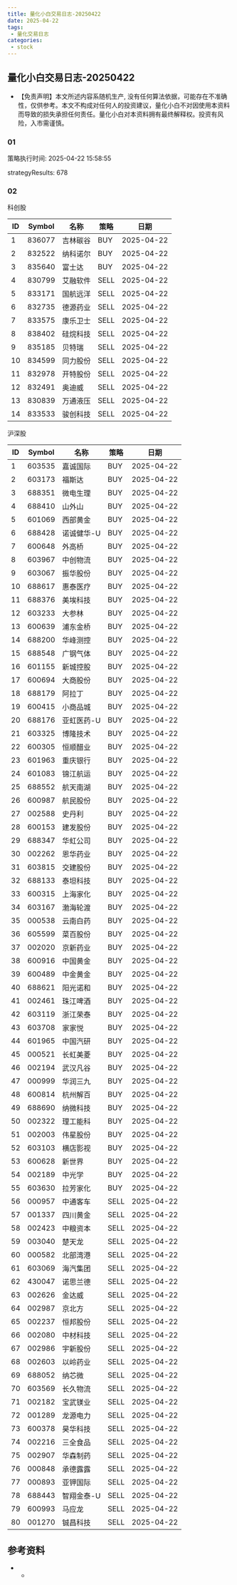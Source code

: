 ```yaml
---
title: 量化小白交易日志-20250422
date: 2025-04-22
tags:
 - 量化交易日志
categories: 
 - stock
---
```


## 量化小白交易日志-20250422

- 【免责声明】本文所述内容系随机生产, 没有任何算法依据，可能存在不准确性，仅供参考。本文不构成对任何人的投资建议，量化小白不对因使用本资料而导致的损失承担任何责任。量化小白对本资料拥有最终解释权。投资有风险，入市需谨慎。

### 01

策略执行时间: 2025-04-22 15:58:55

strategyResults: 678

### 02

科创股

|ID|Symbol|名称|策略|日期|
| ---- | ---- | ---- | ---- | ---- |
|1|836077|吉林碳谷|BUY|2025-04-22|
|2|832522|纳科诺尔|BUY|2025-04-22|
|3|835640|富士达|BUY|2025-04-22|
|4|830799|艾融软件|SELL|2025-04-22|
|5|833171|国航远洋|SELL|2025-04-22|
|6|832735|德源药业|SELL|2025-04-22|
|7|833575|康乐卫士|SELL|2025-04-22|
|8|838402|硅烷科技|SELL|2025-04-22|
|9|835185|贝特瑞|SELL|2025-04-22|
|10|834599|同力股份|SELL|2025-04-22|
|11|832978|开特股份|SELL|2025-04-22|
|12|832491|奥迪威|SELL|2025-04-22|
|13|830839|万通液压|SELL|2025-04-22|
|14|833533|骏创科技|SELL|2025-04-22|

沪深股

|ID|Symbol|名称|策略|日期|
| ---- | ---- | ---- | ---- | ---- |
|1|603535|嘉诚国际|BUY|2025-04-22|
|2|603173|福斯达|BUY|2025-04-22|
|3|688351|微电生理|BUY|2025-04-22|
|4|688410|山外山|BUY|2025-04-22|
|5|601069|西部黄金|BUY|2025-04-22|
|6|688428|诺诚健华-U|BUY|2025-04-22|
|7|600648|外高桥|BUY|2025-04-22|
|8|603967|中创物流|BUY|2025-04-22|
|9|603067|振华股份|BUY|2025-04-22|
|10|688617|惠泰医疗|BUY|2025-04-22|
|11|688376|美埃科技|BUY|2025-04-22|
|12|603233|大参林|BUY|2025-04-22|
|13|600639|浦东金桥|BUY|2025-04-22|
|14|688200|华峰测控|BUY|2025-04-22|
|15|688548|广钢气体|BUY|2025-04-22|
|16|601155|新城控股|BUY|2025-04-22|
|17|600694|大商股份|BUY|2025-04-22|
|18|688179|阿拉丁|BUY|2025-04-22|
|19|600415|小商品城|BUY|2025-04-22|
|20|688176|亚虹医药-U|BUY|2025-04-22|
|21|603325|博隆技术|BUY|2025-04-22|
|22|600305|恒顺醋业|BUY|2025-04-22|
|23|601963|重庆银行|BUY|2025-04-22|
|24|601083|锦江航运|BUY|2025-04-22|
|25|688552|航天南湖|BUY|2025-04-22|
|26|600987|航民股份|BUY|2025-04-22|
|27|002588|史丹利|BUY|2025-04-22|
|28|600153|建发股份|BUY|2025-04-22|
|29|688347|华虹公司|BUY|2025-04-22|
|30|002262|恩华药业|BUY|2025-04-22|
|31|603815|交建股份|BUY|2025-04-22|
|32|688133|泰坦科技|BUY|2025-04-22|
|33|600315|上海家化|BUY|2025-04-22|
|34|603167|渤海轮渡|BUY|2025-04-22|
|35|000538|云南白药|BUY|2025-04-22|
|36|605599|菜百股份|BUY|2025-04-22|
|37|002020|京新药业|BUY|2025-04-22|
|38|600916|中国黄金|BUY|2025-04-22|
|39|600489|中金黄金|BUY|2025-04-22|
|40|688621|阳光诺和|BUY|2025-04-22|
|41|002461|珠江啤酒|BUY|2025-04-22|
|42|603119|浙江荣泰|BUY|2025-04-22|
|43|603708|家家悦|BUY|2025-04-22|
|44|601965|中国汽研|BUY|2025-04-22|
|45|000521|长虹美菱|BUY|2025-04-22|
|46|002194|武汉凡谷|BUY|2025-04-22|
|47|000999|华润三九|BUY|2025-04-22|
|48|600814|杭州解百|BUY|2025-04-22|
|49|688690|纳微科技|BUY|2025-04-22|
|50|002322|理工能科|BUY|2025-04-22|
|51|002003|伟星股份|BUY|2025-04-22|
|52|603103|横店影视|BUY|2025-04-22|
|53|600628|新世界|BUY|2025-04-22|
|54|002189|中光学|BUY|2025-04-22|
|55|603630|拉芳家化|BUY|2025-04-22|
|56|000957|中通客车|SELL|2025-04-22|
|57|001337|四川黄金|SELL|2025-04-22|
|58|002423|中粮资本|SELL|2025-04-22|
|59|003040|楚天龙|SELL|2025-04-22|
|60|000582|北部湾港|SELL|2025-04-22|
|61|603069|海汽集团|SELL|2025-04-22|
|62|430047|诺思兰德|SELL|2025-04-22|
|63|002626|金达威|SELL|2025-04-22|
|64|002987|京北方|SELL|2025-04-22|
|65|002237|恒邦股份|SELL|2025-04-22|
|66|002080|中材科技|SELL|2025-04-22|
|67|002986|宇新股份|SELL|2025-04-22|
|68|002603|以岭药业|SELL|2025-04-22|
|69|688052|纳芯微|SELL|2025-04-22|
|70|603569|长久物流|SELL|2025-04-22|
|71|002182|宝武镁业|SELL|2025-04-22|
|72|001289|龙源电力|SELL|2025-04-22|
|73|600378|昊华科技|SELL|2025-04-22|
|74|002216|三全食品|SELL|2025-04-22|
|75|002907|华森制药|SELL|2025-04-22|
|76|000848|承德露露|SELL|2025-04-22|
|77|000893|亚钾国际|SELL|2025-04-22|
|78|688443|智翔金泰-U|SELL|2025-04-22|
|79|600993|马应龙|SELL|2025-04-22|
|80|001270|铖昌科技|SELL|2025-04-22|

## 参考资料

- -